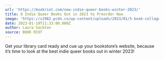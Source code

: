 ```yaml
---
url: 'https://bookriot.com/new-indie-queer-books-winter-2023/'
title: 8 Indie Queer Books Out in 2023 to Preorder Now
image: 'https://s2982.pcdn.co/wp-content/uploads/2023/01/5-book-collage.png.webp'
date: 2023-01-10T11:33:00.000Z
author: Laura Sackton
source: BOOK RIOT
---
```


Get your library card ready and cue up your bookstore’s website, because it’s time to look at the best indie queer books out in winter 2023!
